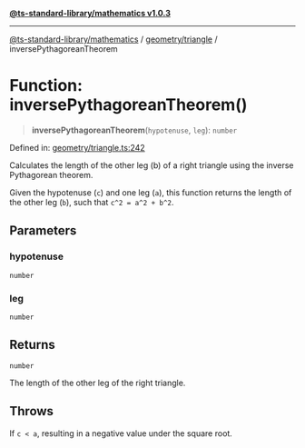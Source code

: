 [**@ts-standard-library/mathematics v1.0.3**](../../../README.md)

***

[@ts-standard-library/mathematics](../../../README.md) / [geometry/triangle](../README.md) / inversePythagoreanTheorem

# Function: inversePythagoreanTheorem()

> **inversePythagoreanTheorem**(`hypotenuse`, `leg`): `number`

Defined in: [geometry/triangle.ts:242](https://github.com/gabaudette/ts-stdlib/blob/be448e6a9d9c20c6c2f27f6550ce4e65fc8c9b89/packages/mathematics/src/geometry/triangle.ts#L242)

Calculates the length of the other leg (b) of a right triangle using the inverse Pythagorean theorem.

Given the hypotenuse (`c`) and one leg (`a`), this function returns the length of the other leg (`b`),
such that `c^2 = a^2 + b^2`.

## Parameters

### hypotenuse

`number`

### leg

`number`

## Returns

`number`

The length of the other leg of the right triangle.

## Throws

If `c < a`, resulting in a negative value under the square root.
